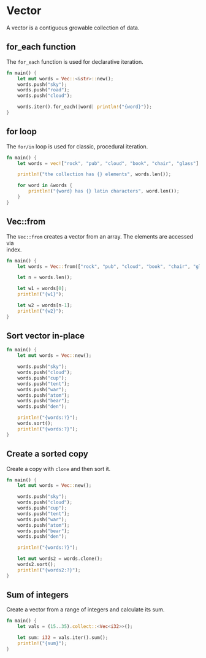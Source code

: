# Vector 

A vector is a contiguous growable collection of data.  

## for_each function

The `for_each` function is used for declarative iteration.  

```rust
fn main() {
    let mut words = Vec::<&str>::new();
    words.push("sky");
    words.push("road");
    words.push("cloud");

    words.iter().for_each(|word| println!("{word}"));
}
```

## for loop

The `for/in` loop is used for classic, procedural iteration.  

```rust
fn main() {
    let words = vec!["rock", "pub", "cloud", "book", "chair", "glass"];

    println!("the collection has {} elements", words.len());

    for word in &words {
        println!("{word} has {} latin characters", word.len());
    }
}
```

## Vec::from

The `Vec::from` creates a vector from an array. The elements are accessed via  
index.  

```rust
fn main() {
    let words = Vec::from(["rock", "pub", "cloud", "book", "chair", "glass"]);

    let n = words.len();

    let w1 = words[0];
    println!("{w1}");

    let w2 = words[n-1];
    println!("{w2}");
}
```

## Sort vector in-place

```rust
fn main() {
    let mut words = Vec::new();

    words.push("sky");
    words.push("cloud");
    words.push("cup");
    words.push("tent");
    words.push("war");
    words.push("atom");
    words.push("bear");
    words.push("den");

    println!("{words:?}");
    words.sort();
    println!("{words:?}");
}
```

## Create a sorted copy

Create a copy with `clone` and then sort it.  

```rust
fn main() {
    let mut words = Vec::new();

    words.push("sky");
    words.push("cloud");
    words.push("cup");
    words.push("tent");
    words.push("war");
    words.push("atom");
    words.push("bear");
    words.push("den");

    println!("{words:?}");

    let mut words2 = words.clone();
    words2.sort();
    println!("{words2:?}");
}
```

## Sum of integers

Create a vector from a range of integers and calculate its sum.  

```rust
fn main() {
    let vals = (15..35).collect::<Vec<i32>>();

    let sum: i32 = vals.iter().sum();
    println!("{sum}");
}
```

